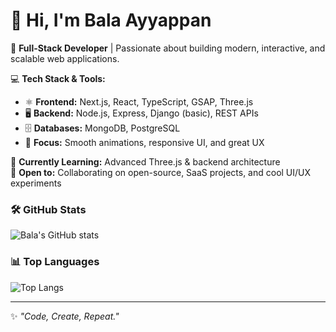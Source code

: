 # 👋 Hi, I'm Bala Ayyappan

🚀 **Full-Stack Developer** | Passionate about building modern, interactive, and scalable web applications.  

💻 **Tech Stack & Tools:**  
- ⚛️ **Frontend:** Next.js, React, TypeScript, GSAP, Three.js  
- 🖥 **Backend:** Node.js, Express, Django (basic), REST APIs  
- 🗄 **Databases:** MongoDB, PostgreSQL  
- 🎨 **Focus:** Smooth animations, responsive UI, and great UX  

🌱 **Currently Learning:** Advanced Three.js & backend architecture  
🤝 **Open to:** Collaborating on open-source, SaaS projects, and cool UI/UX experiments  


### 🛠️ GitHub Stats
![Bala's GitHub stats](https://github-readme-stats.vercel.app/api?username=BalaAyyappn1&show_icons=true&theme=radical)

### 📊 Top Languages
![Top Langs](https://github-readme-stats.vercel.app/api/top-langs/?username=BalaAyyappan1layout=compact&theme=radical)

---

✨ _"Code, Create, Repeat."_  
